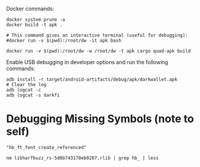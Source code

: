 Docker commands:

```
docker system prune -a
docker build -t apk .
```

```
# This command gives an interactive terminal (useful for debugging):
#docker run -v $(pwd):/root/dw -it apk bash

docker run -v $(pwd):/root/dw -w /root/dw -t apk cargo quad-apk build
```

Enable USB debugging in developer options and run the following commands:

```
adb install -r target/android-artifacts/debug/apk/darkwallet.apk
# Clear the log
adb logcat -c
adb logcat -s darkfi
```

# Debugging Missing Symbols (note to self)

```
"hb_ft_font_create_referenced"

nm libharfbuzz_rs-5d6b743170eb0207.rlib | grep hb_ | less
```


